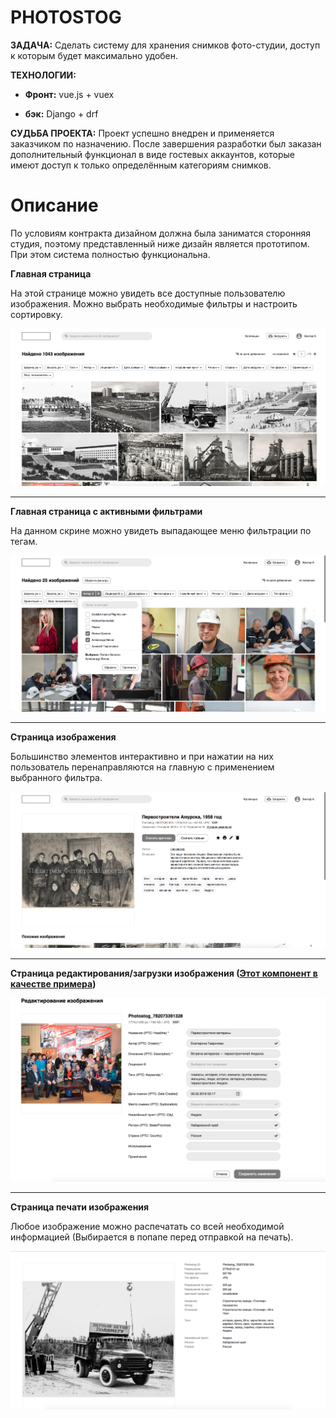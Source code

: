 # PHOTOSTOG

**ЗАДАЧА:** Сделать систему для хранения снимков фото-студии, 
доступ к которым будет максимально удобен.

**ТЕХНОЛОГИИ:**

* **Фронт:** vue.js + vuex

* **бэк:** Django + drf


**СУДЬБА ПРОЕКТА:** Проект успешно внедрен и применяется заказчиком по назначению. 
После завершения разработки был заказан дополнительный функционал в виде гостевых
аккаунтов, которые имеют доступ к только определённым категориям снимков.

# Описание

По условиям контракта дизайном должна была заниматся сторонняя студия, поэтому 
представленный ниже дизайн является прототипом. При этом система полностью функциональна.

**Главная страница**

На этой странице можно увидеть все доступные пользователю изображения. 
Можно выбрать необходимые фильтры и настроить сортировку. 

![](../static/01.png)

---

**Главная страница с активными фильтрами**

На данном скрине можно увидеть выпадающее меню фильтрации по тегам.

![](../static/02.png)

---

**Страница изображения**

Большинство элементов интерактивно и при нажатии на них пользователь перенаправляются на главную
с применением выбранного фильтра.

![](../static/03.png)

---

**Страница редактирования/загрузки изображения ([Этот компонент в качестве примера](2.Photostog/code_example.vue))**


![](../static/04.png)

---

**Страница печати изображения**

Любое изображение можно распечатать со всей необходимой информацией (Выбирается в попапе 
перед отправкой на печать).

![](../static/05.png)